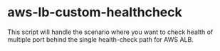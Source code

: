 # aws-lb-custom-healthcheck
This script will handle the scenario where you want to check health of multiple port behind the single health-check path for AWS ALB.

